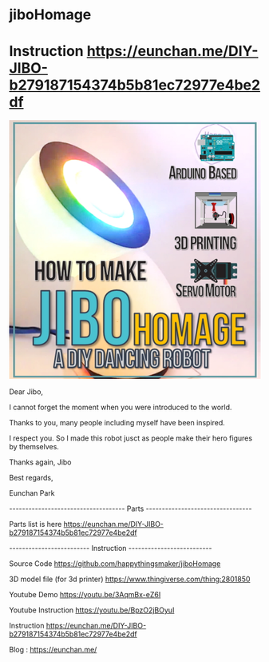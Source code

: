 # jiboHomage
# Instruction https://eunchan.me/DIY-JIBO-b279187154374b5b81ec72977e4be2df
![](JiboHomage.jpg)

Dear Jibo,

I cannot forget the moment when you were introduced to the world.

Thanks to you, many people including myself have been inspired.

I respect you. So I made this robot jusct as people make their hero figures by 
themselves.

Thanks again, Jibo

Best regards, 

Eunchan Park


------------------------------------ Parts ---------------------------------

Parts list is here https://eunchan.me/DIY-JIBO-b279187154374b5b81ec72977e4be2df


------------------------- Instruction --------------------------

Source Code  https://github.com/happythingsmaker/jiboHomage

3D model file (for 3d printer)  https://www.thingiverse.com/thing:2801850

Youtube Demo https://youtu.be/3AqmBx-eZ6I

Youtube Instruction https://youtu.be/BpzO2jBOyuI

Instruction https://eunchan.me/DIY-JIBO-b279187154374b5b81ec72977e4be2df

Blog : https://eunchan.me/

